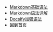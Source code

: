 * [Markdown基础语法](Markdown_Study/01_Markdown基础)
* [Markdown语法详解](Markdown_Study/02_Markdown语法详解)
* [Docsify加强语法](Markdown_Study/03_Docsify文档助手)
* <a href="https://ilovetaoying.github.io/">回到首页</a>
